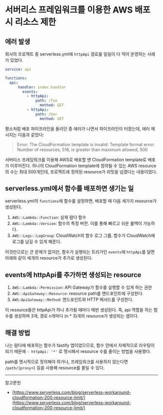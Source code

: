 # 서버리스 프레임워크를 이용한 AWS 배포 시 리소스 제한

## 에러 발생

회사의 프로젝트 중 serverless.yml에 `httpApi` 경로를 일일이 다 적어 운영하는 사례가 있었다.

```yml
service: api

functions:
  api:
      handler: index.handler
        events:
          - httpApi:
              path: /foo
                method: GET
          - httpApi:
              path: /bar
                method: GET
```

평소처럼 배포 파이프라인을 돌리던 중 에러가 나면서 파이프라인이 터졌는데, 에러 메시지는 다음과 같았다:

> Error:
> The CloudFormation template is invalid: Template format error: Number of resources, 516, is greater than maximum allowed, 500

서버리스 프레임워크를 이용해 AWS로 배포할 땐 CloudFormation template로 배포가 이루어진다. 하나의 CloudFormation template에 정의될 수 있는 AWS resource의 수는 최대 500개인데, 프로젝트에 정의된 resource가 리밋을 넘겼다는 내용이었다.

## serverless.yml에서 함수를 배포하면 생기는 일

serverless.yml의 `functions`에 함수를 설정하면, 배포할 때 다음 세가지 resource가 생성된다.

1. `AWS::Lambda::Function`: 실제 람다 함수
2. `AWS::Lambda::Version`: 함수의 특정 버전. 이를 통해 빠르고 쉬운 롤백이 가능하다.
3. `AWS::Logs::LogGroup`: CloudWatch의 함수 로그 그룹. 함수가 CloudWatch에 로그를 남길 수 있게 해준다.

이것만으로는 큰 문제가 없지만, 함수가 실행되는 트리거인 `events`에 `httpApi`를 달면 아래와 같이 세개의 resource가 추가로 생성된다.

## events에 httpApi를 추가하면 생성되는 resource

1. `AWS::Lambda::Permission`: API Gateway가 함수를 실행할 수 있게 하는 권한
2. `AWS::ApiGateway::Resource`: resource path를 엔드포인트에 구성한다.
3. `AWS:ApiGateway::Method`: 엔드포인트와 HTTP 메서드를 구성한다.

이 resource들은 httpApi가 하나 추가될 때마다 매번 생성된다. 즉, api 역할을 하는 함수를 생성하며 3개, 경로 n개마다 (n \* 3)개의 resource가 생성되는 셈이다.

## 해결 방법

나는 람다에 배포하는 함수가 fastify 앱이었으므로, 함수 안에서 자체적으로 라우팅이 되기 때문에 `- httpApi: '*'` 로 명시해서 resource 수를 줄이는 방법을 사용했다.

path를 명시적으로 정의해야 하거나, 프레임워크를 사용하지 않는다면 `/path/{proxy+}` 등을 사용해 resource를 줄일 수 있다.

---

참고문헌

- [https://www.serverless.com/blog/serverless-workaround-cloudformation-200-resource-limit/](https://www.serverless.com/blog/serverless-workaround-cloudformation-200-resource-limit/)
